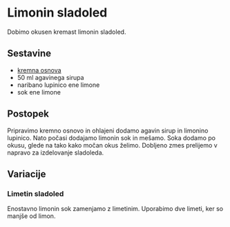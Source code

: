 # Limonin sladoled

Dobimo okusen kremast limonin sladoled.

## Sestavine

 * [kremna osnova](../Osnova.md)
 * 50 ml agavinega sirupa
 * naribano lupinico ene limone
 * sok ene limone
 
## Postopek
 
Pripravimo kremno osnovo in ohlajeni dodamo agavin sirup in limonino lupinico. Nato počasi dodajamo limonin sok in mešamo. Soka dodamo po okusu, glede na tako kako močan okus želimo. Dobljeno zmes prelijemo v napravo za izdelovanje sladoleda.

## Variacije

### Limetin sladoled

Enostavno limonin sok zamenjamo z limetinim. Uporabimo dve limeti, ker so manjše od limon. 
